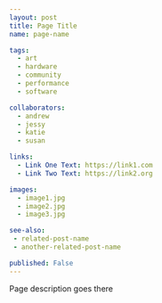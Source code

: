```yaml
---
layout: post
title: Page Title
name: page-name

tags: 
  - art
  - hardware
  - community
  - performance
  - software

collaborators: 
  - andrew
  - jessy
  - katie
  - susan

links:
  - Link One Text: https://link1.com
  - Link Two Text: https://link2.org

images:
  - image1.jpg
  - image2.jpg
  - image3.jpg

see-also:
 - related-post-name
 - another-related-post-name

published: False
---
```

Page description goes there
